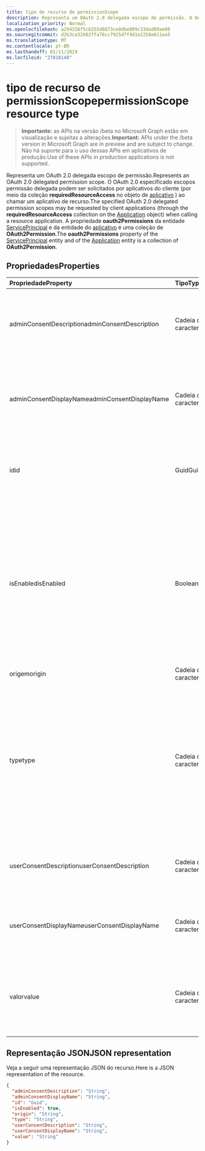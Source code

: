 ```yaml
---
title: tipo de recurso de permissionScope
description: Representa um OAuth 2.0 delegada escopo de permissão. O OAuth 2.0 especificado escopos permissão delegada podem ser solicitados por aplicativos do cliente (por meio da coleção **requiredResourceAccess** no objeto de aplicativo) ao chamar um aplicativo de recurso. A propriedade **oauth2Permissions** da entidade ServicePrincipal e da entidade do aplicativo é uma coleção de **OAuth2Permission**.
localization_priority: Normal
ms.openlocfilehash: a294316f5c6255d0873ce0dbe809c33dad89ae08
ms.sourcegitcommit: d2b3ca32602ffa76cc7925d7f4d1e2258e611ea5
ms.translationtype: MT
ms.contentlocale: pt-BR
ms.lasthandoff: 01/11/2019
ms.locfileid: "27818148"
---
```

# <a name="permissionscope-resource-type"></a><span data-ttu-id="c0448-105">tipo de recurso de permissionScope</span><span class="sxs-lookup"><span data-stu-id="c0448-105">permissionScope resource type</span></span>

> <span data-ttu-id="c0448-106">**Importante:** as APIs na versão /beta no Microsoft Graph estão em visualização e sujeitas a alterações.</span><span class="sxs-lookup"><span data-stu-id="c0448-106">**Important:** APIs under the /beta version in Microsoft Graph are in preview and are subject to change.</span></span> <span data-ttu-id="c0448-107">Não há suporte para o uso dessas APIs em aplicativos de produção.</span><span class="sxs-lookup"><span data-stu-id="c0448-107">Use of these APIs in production applications is not supported.</span></span>

<span data-ttu-id="c0448-108">Representa um OAuth 2.0 delegada escopo de permissão.</span><span class="sxs-lookup"><span data-stu-id="c0448-108">Represents an OAuth 2.0 delegated permission scope.</span></span> <span data-ttu-id="c0448-109">O OAuth 2.0 especificado escopos permissão delegada podem ser solicitados por aplicativos do cliente (por meio da coleção **requiredResourceAccess** no objeto de [aplicativo](application.md) ) ao chamar um aplicativo de recurso.</span><span class="sxs-lookup"><span data-stu-id="c0448-109">The specified OAuth 2.0 delegated permission scopes may be requested by client applications (through the **requiredResourceAccess** collection on the [Application](application.md) object) when calling a resource application.</span></span> <span data-ttu-id="c0448-110">A propriedade **oauth2Permissions** da entidade [ServicePrincipal](serviceprincipal.md) e da entidade do [aplicativo](application.md) é uma coleção de **OAuth2Permission**.</span><span class="sxs-lookup"><span data-stu-id="c0448-110">The **oauth2Permissions** property of the [ServicePrincipal](serviceprincipal.md) entity and of the [Application](application.md) entity is a collection of **OAuth2Permission**.</span></span>

## <a name="properties"></a><span data-ttu-id="c0448-111">Propriedades</span><span class="sxs-lookup"><span data-stu-id="c0448-111">Properties</span></span>

| <span data-ttu-id="c0448-112">Propriedade</span><span class="sxs-lookup"><span data-stu-id="c0448-112">Property</span></span> | <span data-ttu-id="c0448-113">Tipo</span><span class="sxs-lookup"><span data-stu-id="c0448-113">Type</span></span> | <span data-ttu-id="c0448-114">Descrição</span><span class="sxs-lookup"><span data-stu-id="c0448-114">Description</span></span> |
|:---------------|:--------|:----------|
|<span data-ttu-id="c0448-115">adminConsentDescription</span><span class="sxs-lookup"><span data-stu-id="c0448-115">adminConsentDescription</span></span>|<span data-ttu-id="c0448-116">Cadeia de caracteres</span><span class="sxs-lookup"><span data-stu-id="c0448-116">String</span></span>| <span data-ttu-id="c0448-117">Texto de ajuda de permissão que aparece nas experiências de atribuição de consentimento e app admin.</span><span class="sxs-lookup"><span data-stu-id="c0448-117">Permission help text that appears in the admin consent and app assignment experiences.</span></span> |
|<span data-ttu-id="c0448-118">adminConsentDisplayName</span><span class="sxs-lookup"><span data-stu-id="c0448-118">adminConsentDisplayName</span></span>|<span data-ttu-id="c0448-119">Cadeia de caracteres</span><span class="sxs-lookup"><span data-stu-id="c0448-119">String</span></span>| <span data-ttu-id="c0448-120">Nome para exibição da permissão que aparece nas experiências de atribuição de consentimento e app admin.</span><span class="sxs-lookup"><span data-stu-id="c0448-120">Display name for the permission that appears in the admin consent and app assignment experiences.</span></span> |
|<span data-ttu-id="c0448-121">id</span><span class="sxs-lookup"><span data-stu-id="c0448-121">id</span></span>|<span data-ttu-id="c0448-122">Guid</span><span class="sxs-lookup"><span data-stu-id="c0448-122">Guid</span></span>| <span data-ttu-id="c0448-123">Identificador de permissão de escopo exclusiva dentro da coleção oauth2Permissions.</span><span class="sxs-lookup"><span data-stu-id="c0448-123">Unique scope permission identifier inside the oauth2Permissions collection.</span></span> |
|<span data-ttu-id="c0448-124">isEnabled</span><span class="sxs-lookup"><span data-stu-id="c0448-124">isEnabled</span></span>|<span data-ttu-id="c0448-125">Boolean</span><span class="sxs-lookup"><span data-stu-id="c0448-125">Boolean</span></span>| <span data-ttu-id="c0448-126">Ao criar ou atualizar uma permissão, essa propriedade deverá ser definida como **true** (o que é o padrão).</span><span class="sxs-lookup"><span data-stu-id="c0448-126">When creating or updating a permission, this property must be set to **true** (which is the default).</span></span> <span data-ttu-id="c0448-127">Para excluir uma permissão, essa propriedade primeiro deve ser definida como **false**.</span><span class="sxs-lookup"><span data-stu-id="c0448-127">To delete a permission, this property must first be set to **false**.</span></span> <span data-ttu-id="c0448-128">Nesse momento, em uma chamada subsequente, a permissão pode ser removida.</span><span class="sxs-lookup"><span data-stu-id="c0448-128">At that point, in a subsequent call, the permission may be removed.</span></span> |
|<span data-ttu-id="c0448-129">origem</span><span class="sxs-lookup"><span data-stu-id="c0448-129">origin</span></span>|<span data-ttu-id="c0448-130">Cadeia de caracteres</span><span class="sxs-lookup"><span data-stu-id="c0448-130">String</span></span>| <span data-ttu-id="c0448-131">Para uso interno.</span><span class="sxs-lookup"><span data-stu-id="c0448-131">For internal use.</span></span> |
|<span data-ttu-id="c0448-132">type</span><span class="sxs-lookup"><span data-stu-id="c0448-132">type</span></span>|<span data-ttu-id="c0448-133">Cadeia de caracteres</span><span class="sxs-lookup"><span data-stu-id="c0448-133">String</span></span>| <span data-ttu-id="c0448-134">Especifica se esta permissão de escopo pode ser consentiu por um usuário final, ou se é uma permissão de todo o inquilino deve ser consentiu por um administrador da empresa.</span><span class="sxs-lookup"><span data-stu-id="c0448-134">Specifies whether this scope permission can be consented to by an end user, or whether it is a tenant-wide permission that must be consented to by a company administrator.</span></span> <span data-ttu-id="c0448-135">Valores possíveis são o *usuário* ou *administrador*.</span><span class="sxs-lookup"><span data-stu-id="c0448-135">Possible values are *User* or *Admin*.</span></span> |
|<span data-ttu-id="c0448-136">userConsentDescription</span><span class="sxs-lookup"><span data-stu-id="c0448-136">userConsentDescription</span></span>|<span data-ttu-id="c0448-137">Cadeia de caracteres</span><span class="sxs-lookup"><span data-stu-id="c0448-137">String</span></span>| <span data-ttu-id="c0448-138">Texto de ajuda de permissão que aparece na experiência de consentimento do usuário final.</span><span class="sxs-lookup"><span data-stu-id="c0448-138">Permission help text that appears in the end-user consent experience.</span></span> |
|<span data-ttu-id="c0448-139">userConsentDisplayName</span><span class="sxs-lookup"><span data-stu-id="c0448-139">userConsentDisplayName</span></span>|<span data-ttu-id="c0448-140">Cadeia de caracteres</span><span class="sxs-lookup"><span data-stu-id="c0448-140">String</span></span>| <span data-ttu-id="c0448-141">Nome para exibição da permissão que aparece na experiência de consentimento do usuário final.</span><span class="sxs-lookup"><span data-stu-id="c0448-141">Display name for the permission that appears in the end-user consent experience.</span></span> |
|<span data-ttu-id="c0448-142">valor</span><span class="sxs-lookup"><span data-stu-id="c0448-142">value</span></span>|<span data-ttu-id="c0448-143">Cadeia de caracteres</span><span class="sxs-lookup"><span data-stu-id="c0448-143">String</span></span>| <span data-ttu-id="c0448-144">O valor da declaração escopo que deve esperar que o aplicativo de recurso no token de acesso OAuth 2.0.</span><span class="sxs-lookup"><span data-stu-id="c0448-144">The value of the scope claim that the resource application should expect in the OAuth 2.0 access token.</span></span> |

## <a name="json-representation"></a><span data-ttu-id="c0448-145">Representação JSON</span><span class="sxs-lookup"><span data-stu-id="c0448-145">JSON representation</span></span>
<span data-ttu-id="c0448-146">Veja a seguir uma representação JSON do recurso.</span><span class="sxs-lookup"><span data-stu-id="c0448-146">Here is a JSON representation of the resource.</span></span>

<!-- {
  "blockType": "resource",
  "optionalProperties": [

  ],
  "@odata.type": "microsoft.graph.permissionScope"
}-->

```json
{
  "adminConsentDescription": "String",
  "adminConsentDisplayName": "String",
  "id": "Guid",
  "isEnabled": true,
  "origin": "String",
  "type": "String",
  "userConsentDescription": "String",
  "userConsentDisplayName": "String",
  "value": "String"
}

```


<!-- uuid: 8fcb5dbc-d5aa-4681-8e31-b001d5168d79
2015-10-25 14:57:30 UTC -->
<!-- {
  "type": "#page.annotation",
  "description": "permissionScope resource",
  "keywords": "",
  "section": "documentation",
  "tocPath": ""
}-->
